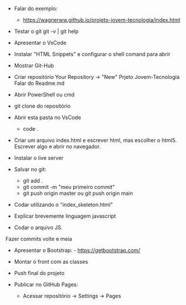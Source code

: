 - Falar do exemplo:
	- https://wagnerww.github.io/projeto-jovem-tecnologia/index.html

- Testar o git
 git -v | git help

- Apresentar o VsCode

- Instalar "HTML Snippets" e configurar o shell comand para abrir

- Mostrar Git-Hub

- Criar repositório
Your Repository -> "New"
Prjeto Jovem-Tecnologia
Falar do Readme.md


- Abrir PowerShell ou cmd

- git clone do repositório

- Abrir esta pasta no VsCode
	- code .

- Criar um arquivo index.html e escrever html, mas escolher o html5. Escrever algo e abrir no navegador.

- Instalar o live server

- Salvar no git:
	- git add .
	- git commit -m "meu primeiro commit"
	- git push origin master ou git push origin main

- Codar utilizando o "index_skeleton.html"

- Explicar brevemente linguagem javascript

- Codar o arquivo JS.

Fazer commits volte e meia

- Apresentar o Bootstrap:
      - https://getbootstrap.com/

- Montar o front com as classes

- Push final do projeto
- Publicar no GitHub Pages:
  - Acessar repositório -> Settings -> Pages
